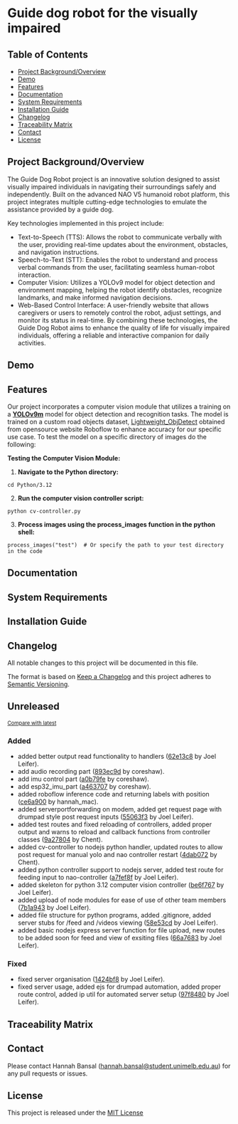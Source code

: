 # Guide dog robot for the visually impaired 

## Table of Contents

- [Project Background/Overview](#project-backgroundoverview)
- [Demo](#demo)
- [Features](#features)
- [Documentation](#documentation)
- [System Requirements](#system-requirements)
- [Installation Guide](#installation-guide)
- [Changelog](#changelog)
- [Traceability Matrix](#traceability-matrix)
- [Contact](#contact)
- [License](#license)

## Project Background/Overview

<!-- Provide an overview of the project, its purpose, and objectives. -->
The Guide Dog Robot project is an innovative solution designed to assist visually impaired individuals in navigating their surroundings safely and independently. Built on the advanced NAO V5 humanoid robot platform, this project integrates multiple cutting-edge technologies to emulate the assistance provided by a guide dog.

Key technologies implemented in this project include:

- Text-to-Speech (TTS): Allows the robot to communicate verbally with the user, providing real-time updates about the environment, obstacles, and navigation instructions.
- Speech-to-Text (STT): Enables the robot to understand and process verbal commands from the user, facilitating seamless human-robot interaction.
- Computer Vision: Utilizes a YOLOv9 model for object detection and environment mapping, helping the robot identify obstacles, recognize landmarks, and make informed navigation decisions.
- Web-Based Control Interface: A user-friendly website that allows caregivers or users to remotely control the robot, adjust settings, and monitor its status in real-time.
By combining these technologies, the Guide Dog Robot aims to enhance the quality of life for visually impaired individuals, offering a reliable and interactive companion for daily activities.

## Demo

<!-- Include a link to the hosted project or a demo video. -->

## Features

<!-- List the features or user stories, organized in sprints if applicable. -->

Our project incorporates a computer vision module that utilizes a training on a [**YOLOv9m**](https://docs.ultralytics.com/models/yolov9/#programmable-gradient-information-pgi) model for object detection and recognition tasks. The model is trained on a custom road objects dataset, [Lightweight_ObjDetect](https://universe.roboflow.com/derbyuniobjdet/lightweight_objdetect/browse) obtained from opensource website Roboflow to enhance accuracy for our specific use case. To test the model on a specific directory of images do the following: 

**Testing the Computer Vision Module:**

1. **Navigate to the Python directory:**
```
cd Python/3.12  
```
   
2.  **Run the computer vision controller script:**
```
python cv-controller.py
```
3. **Process images using the process_images function in the python shell:**
```
process_images("test")  # Or specify the path to your test directory in the code
```


## Documentation

<!-- Provide links to user stories, architecture diagrams, test cases, and other documents exported from Confluence as PDFs. -->

## System Requirements

<!-- List the tools, databases, and their versions required for the project. -->

## Installation Guide

<!-- Provide setup and configuration details to install and run your code. -->

## Changelog

<!-- Include or link to the project's changelog detailing updates and changes. -->

All notable changes to this project will be documented in this file.

The format is based on [Keep a Changelog](http://keepachangelog.com/en/1.0.0/)
and this project adheres to [Semantic Versioning](http://semver.org/spec/v2.0.0.html).

<!-- insertion marker -->
## Unreleased

<small>[Compare with latest](https://github.com/PavitGitHub/naorobotproject/compare/61aeb5441d176dc13c2253854e2a620f0d1a954f...HEAD)</small>

### Added

- added better output read functionality to handlers ([62e13c8](https://github.com/PavitGitHub/naorobotproject/commit/62e13c8814528b8268fcf0a432067ebb657b3c8c) by Joel Leifer).
- add audio recording part ([893ec9d](https://github.com/PavitGitHub/naorobotproject/commit/893ec9dc3c517fe2233ce747e939081813585df6) by coreshaw).
- add imu control part ([a0b79fe](https://github.com/PavitGitHub/naorobotproject/commit/a0b79fe62b2c9a4ae034444cfb7cc4bc92ca5d7a) by coreshaw).
- add esp32_imu_part ([a463707](https://github.com/PavitGitHub/naorobotproject/commit/a463707eabaddbc74de11de15900cc413f32200f) by coreshaw).
- added roboflow inference code and returning labels with position ([ce6a900](https://github.com/PavitGitHub/naorobotproject/commit/ce6a90049babaf5bddddb0be0b1bcfb045f1c6f9) by hannah_mac).
- added serverportforwarding on modem, added get request page with drumpad style post request inputs ([55063f3](https://github.com/PavitGitHub/naorobotproject/commit/55063f36323b5784fff650f0d55bd1104a5becaa) by Joel Leifer).
- added test routes and fixed reloading of controllers, added proper output and warns to reload and callback functions from controller classes ([9a27804](https://github.com/PavitGitHub/naorobotproject/commit/9a2780497cc73171e25bc1a8a908021d1c6d643b) by Chent).
- added cv-controller to nodejs python handler, updated routes to allow post request for manual yolo and nao controller restart ([4dab072](https://github.com/PavitGitHub/naorobotproject/commit/4dab072090b30a92db9b5b2b097fada56d422244) by Chent).
- added python controller support to nodejs server, added test route for feeding input to nao-controller ([a7fef8f](https://github.com/PavitGitHub/naorobotproject/commit/a7fef8ff3df595bd2831481f372a6e7394430e0a) by Joel Leifer).
- added skeleton for python 3.12 computer vision controller ([be6f767](https://github.com/PavitGitHub/naorobotproject/commit/be6f767e4b809f5e56345641a2ede6eb9a3525c7) by Joel Leifer).
- added upload of node modules for ease of use of other team members ([7b1a943](https://github.com/PavitGitHub/naorobotproject/commit/7b1a943abd220669dff3a6d476303f561cfc8a2b) by Joel Leifer).
- added file structure for python programs, added .gitignore, added server stubs for /feed and /videos viewing ([58e53cd](https://github.com/PavitGitHub/naorobotproject/commit/58e53cd9a41d6d65a6d79c85644873ba01b5b91e) by Joel Leifer).
- added basic nodejs express server function for file upload, new routes to be added soon for feed and view of exsiting files ([66a7683](https://github.com/PavitGitHub/naorobotproject/commit/66a768361914e690b07e5222fe034b074ad87ae3) by Joel Leifer).

### Fixed

- fixed server organisation ([1424bf8](https://github.com/PavitGitHub/naorobotproject/commit/1424bf8088479f1ed6d741bedacf3d5d8731caad) by Joel Leifer).
- fixed server usage, added ejs for drumpad automation, added proper route control, added ip util for automated server setup ([97f8480](https://github.com/PavitGitHub/naorobotproject/commit/97f848070596df73a9282d209cb757d1be69db9c) by Joel Leifer).

<!-- insertion marker -->

## Traceability Matrix

<!-- Include a traceability matrix linking requirements to test cases or other artifacts. -->

## Contact

<!-- Provide contact information for support or inquiries. -->
Please contact Hannah Bansal (hannah.bansal@student.unimelb.edu.au) for any pull requests or issues.

## License

<!-- Include licensing information for the project. -->

This project is released under the [MIT License](https://opensource.org/license/mit)
